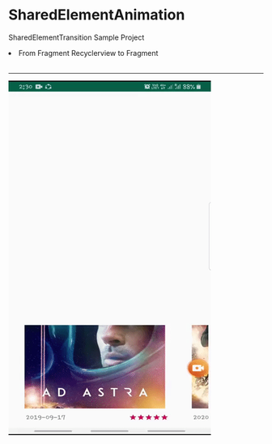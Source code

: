# SharedElementAnimation
SharedElementTransition Sample Project
<li>From Fragment Recyclerview to Fragment</li>
<br/>
<hr/>
<img src="https://github.com/Rajnish23/SharedAnimation/blob/master/ezgif.com-video-to-gif%20(3).gif"/>
